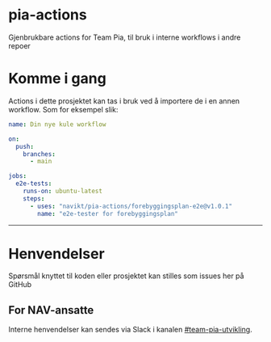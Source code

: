 pia-actions
================

Gjenbrukbare actions for Team Pia, til bruk i interne workflows i andre repoer 

# Komme i gang

Actions i dette prosjektet kan tas i bruk ved å importere de i en annen workflow. Som for eksempel slik:

```yaml
name: Din nye kule workflow

on:
  push:
    branches:
      - main

jobs:
  e2e-tests:
    runs-on: ubuntu-latest
    steps:
      - uses: "navikt/pia-actions/forebyggingsplan-e2e@v1.0.1"
        name: "e2e-tester for forebyggingsplan"
```

---

# Henvendelser

Spørsmål knyttet til koden eller prosjektet kan stilles som issues her på GitHub

## For NAV-ansatte

Interne henvendelser kan sendes via Slack i kanalen [#team-pia-utvikling](https://nav-it.slack.com/archives/C02T6RG9AE4).
